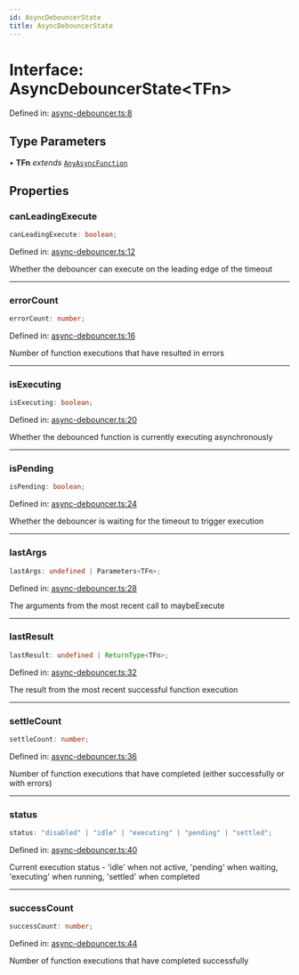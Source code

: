 ```yaml
---
id: AsyncDebouncerState
title: AsyncDebouncerState
---
```


<!-- DO NOT EDIT: this page is autogenerated from the type comments -->

# Interface: AsyncDebouncerState\<TFn\>

Defined in: [async-debouncer.ts:8](https://github.com/TanStack/pacer/blob/main/packages/pacer/src/async-debouncer.ts#L8)

## Type Parameters

• **TFn** *extends* [`AnyAsyncFunction`](../../type-aliases/anyasyncfunction.md)

## Properties

### canLeadingExecute

```ts
canLeadingExecute: boolean;
```

Defined in: [async-debouncer.ts:12](https://github.com/TanStack/pacer/blob/main/packages/pacer/src/async-debouncer.ts#L12)

Whether the debouncer can execute on the leading edge of the timeout

***

### errorCount

```ts
errorCount: number;
```

Defined in: [async-debouncer.ts:16](https://github.com/TanStack/pacer/blob/main/packages/pacer/src/async-debouncer.ts#L16)

Number of function executions that have resulted in errors

***

### isExecuting

```ts
isExecuting: boolean;
```

Defined in: [async-debouncer.ts:20](https://github.com/TanStack/pacer/blob/main/packages/pacer/src/async-debouncer.ts#L20)

Whether the debounced function is currently executing asynchronously

***

### isPending

```ts
isPending: boolean;
```

Defined in: [async-debouncer.ts:24](https://github.com/TanStack/pacer/blob/main/packages/pacer/src/async-debouncer.ts#L24)

Whether the debouncer is waiting for the timeout to trigger execution

***

### lastArgs

```ts
lastArgs: undefined | Parameters<TFn>;
```

Defined in: [async-debouncer.ts:28](https://github.com/TanStack/pacer/blob/main/packages/pacer/src/async-debouncer.ts#L28)

The arguments from the most recent call to maybeExecute

***

### lastResult

```ts
lastResult: undefined | ReturnType<TFn>;
```

Defined in: [async-debouncer.ts:32](https://github.com/TanStack/pacer/blob/main/packages/pacer/src/async-debouncer.ts#L32)

The result from the most recent successful function execution

***

### settleCount

```ts
settleCount: number;
```

Defined in: [async-debouncer.ts:36](https://github.com/TanStack/pacer/blob/main/packages/pacer/src/async-debouncer.ts#L36)

Number of function executions that have completed (either successfully or with errors)

***

### status

```ts
status: "disabled" | "idle" | "executing" | "pending" | "settled";
```

Defined in: [async-debouncer.ts:40](https://github.com/TanStack/pacer/blob/main/packages/pacer/src/async-debouncer.ts#L40)

Current execution status - 'idle' when not active, 'pending' when waiting, 'executing' when running, 'settled' when completed

***

### successCount

```ts
successCount: number;
```

Defined in: [async-debouncer.ts:44](https://github.com/TanStack/pacer/blob/main/packages/pacer/src/async-debouncer.ts#L44)

Number of function executions that have completed successfully
